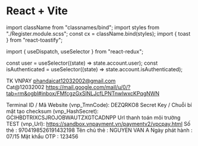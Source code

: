# React + Vite

import className from "classnames/bind";
import styles from "./Register.module.scss";
const cx = className.bind(styles);
import { toast } from "react-toastify";

import { useDispatch, useSelector } from "react-redux";

const user = useSelector((state) => state.account.user);
const isAuthenticated = useSelector((state) => state.account.isAuthenticated);

TK VNPAY
phandaicat12032002@gmail.com  
Cat@12032002
https://mail.google.com/mail/u/0/?tab=rm&ogbl#inbox/FMfcgzGxSlNLJcfLPNTnwlwxcKPqgNWN

Terminal ID / Mã Website (vnp_TmnCode): DEZQRKO8
Secret Key / Chuỗi bí mật tạo checksum (vnp_HashSecret): GCIHBDTRIXCSJROJOBWAUTZXGTCADNPP
Url thanh toán môi trường TEST (vnp_Url): https://sandbox.vnpayment.vn/paymentv2/vpcpay.html
Số thẻ         : 	9704198526191432198
Tên chủ thẻ    :	NGUYEN VAN A
Ngày phát hành :    07/15
Mật khẩu OTP   :    123456  
